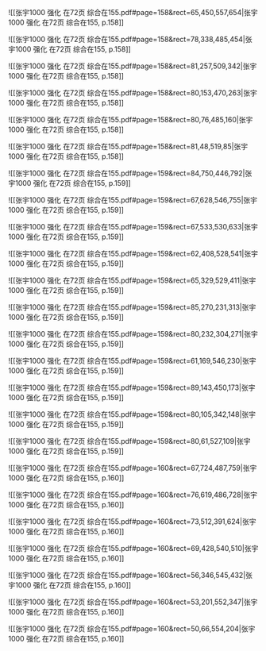 ![[张宇1000 强化 在72页 综合在155.pdf#page=158&rect=65,450,557,654|张宇1000 强化 在72页 综合在155, p.158]]



![[张宇1000 强化 在72页 综合在155.pdf#page=158&rect=78,338,485,454|张宇1000 强化 在72页 综合在155, p.158]]



![[张宇1000 强化 在72页 综合在155.pdf#page=158&rect=81,257,509,342|张宇1000 强化 在72页 综合在155, p.158]]



![[张宇1000 强化 在72页 综合在155.pdf#page=158&rect=80,153,470,263|张宇1000 强化 在72页 综合在155, p.158]]



![[张宇1000 强化 在72页 综合在155.pdf#page=158&rect=80,76,485,160|张宇1000 强化 在72页 综合在155, p.158]]



![[张宇1000 强化 在72页 综合在155.pdf#page=158&rect=81,48,519,85|张宇1000 强化 在72页 综合在155, p.158]]



![[张宇1000 强化 在72页 综合在155.pdf#page=159&rect=84,750,446,792|张宇1000 强化 在72页 综合在155, p.159]]



![[张宇1000 强化 在72页 综合在155.pdf#page=159&rect=67,628,546,755|张宇1000 强化 在72页 综合在155, p.159]]



![[张宇1000 强化 在72页 综合在155.pdf#page=159&rect=67,533,530,633|张宇1000 强化 在72页 综合在155, p.159]]



![[张宇1000 强化 在72页 综合在155.pdf#page=159&rect=62,408,528,541|张宇1000 强化 在72页 综合在155, p.159]]



![[张宇1000 强化 在72页 综合在155.pdf#page=159&rect=65,329,529,411|张宇1000 强化 在72页 综合在155, p.159]]



![[张宇1000 强化 在72页 综合在155.pdf#page=159&rect=85,270,231,313|张宇1000 强化 在72页 综合在155, p.159]]



![[张宇1000 强化 在72页 综合在155.pdf#page=159&rect=80,232,304,271|张宇1000 强化 在72页 综合在155, p.159]]



![[张宇1000 强化 在72页 综合在155.pdf#page=159&rect=61,169,546,230|张宇1000 强化 在72页 综合在155, p.159]]



![[张宇1000 强化 在72页 综合在155.pdf#page=159&rect=89,143,450,173|张宇1000 强化 在72页 综合在155, p.159]]



![[张宇1000 强化 在72页 综合在155.pdf#page=159&rect=80,105,342,148|张宇1000 强化 在72页 综合在155, p.159]]



![[张宇1000 强化 在72页 综合在155.pdf#page=159&rect=80,61,527,109|张宇1000 强化 在72页 综合在155, p.159]]



![[张宇1000 强化 在72页 综合在155.pdf#page=160&rect=67,724,487,759|张宇1000 强化 在72页 综合在155, p.160]]



![[张宇1000 强化 在72页 综合在155.pdf#page=160&rect=76,619,486,728|张宇1000 强化 在72页 综合在155, p.160]]



![[张宇1000 强化 在72页 综合在155.pdf#page=160&rect=73,512,391,624|张宇1000 强化 在72页 综合在155, p.160]]



![[张宇1000 强化 在72页 综合在155.pdf#page=160&rect=69,428,540,510|张宇1000 强化 在72页 综合在155, p.160]]



![[张宇1000 强化 在72页 综合在155.pdf#page=160&rect=56,346,545,432|张宇1000 强化 在72页 综合在155, p.160]]



![[张宇1000 强化 在72页 综合在155.pdf#page=160&rect=53,201,552,347|张宇1000 强化 在72页 综合在155, p.160]]



![[张宇1000 强化 在72页 综合在155.pdf#page=160&rect=50,66,554,204|张宇1000 强化 在72页 综合在155, p.160]]



